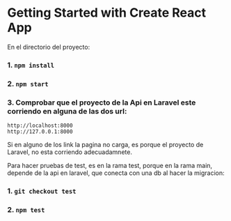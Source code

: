 # Getting Started with Create React App

En el directorio del proyecto:

### 1. `npm install`
### 2. `npm start`

### 3. Comprobar que el proyecto de la Api en Laravel este corriendo en alguna de las dos url:
    http://localhost:8000
    http://127.0.0.1:8000
Si en alguno de los link la pagina no carga, es porque el proyecto de Laravel, no esta corriendo adecuadamnete.

Para hacer pruebas de test, es en la rama test, porque en la rama main, depende de la api en laravel, que conecta con una db al hacer la migracion:

### 1. `git checkout test`
### 2. `npm test`